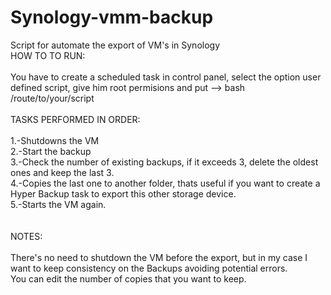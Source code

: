 # Synology-vmm-backup
Script for automate the export of VM's in Synology
\
HOW TO TO RUN:\
\
You have to create a scheduled task in control panel, select the option user defined script, give him root permisions and put --> bash /route/to/your/script\
\
TASKS PERFORMED IN ORDER:\
\
1.-Shutdowns the VM\
2.-Start the backup\
3.-Check the number of existing backups, if it exceeds 3, delete the oldest ones and keep the last 3.\
4.-Copies the last one to another folder, thats useful if you want to create a Hyper Backup task to export this other storage device.\
5.-Starts the VM again.\
\
\
NOTES:\
\
There's no need to shutdown the VM before the export, but in my case I want to keep consistency on the Backups avoiding potential errors.\
You can edit the number of copies that you want to keep.

